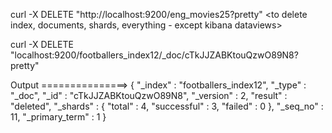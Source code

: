 curl -X DELETE "http://localhost:9200/eng_movies25?pretty"
<to delete index, documents, shards, everything - except kibana dataviews>
<!-- ----------------------------------------------------------------------->


curl -X DELETE "localhost:9200/footballers_index12/_doc/cTkJJZABKtouQzwO89N8?pretty"

<!------------------------------------------------------------------------------>
Output    ===============>
{
    "_index" : "footballers_index12",
    "_type" : "_doc",
    "_id" : "cTkJJZABKtouQzwO89N8",
    "_version" : 2,
    "result" : "deleted",
    "_shards" : {
        "total" : 4,
        "successful" : 3,
        "failed" : 0
    },
    "_seq_no" : 11,
    "_primary_term" : 1
}
<!------------------------------------------------------------------------------>